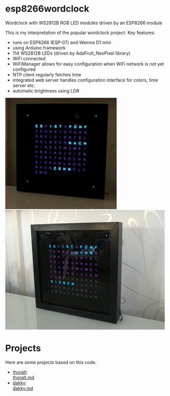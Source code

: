 
# esp8266wordclock
Wordclock with WS2812B RGB LED modules driven by an ESP8266 module

This is my interpretation of the popular wordclock project. Key features:

- runs on ESP8266 (ESP-07) and Wemos D1 mini
- using Arduino framework
- 114 WS2812B LEDs (driven by AdaFruit_NeoPixel library)
- WiFi connected
- WiFiManager allows for easy configuration when WiFi network is not yet configured
- NTP client regularly fetches time
- integrated web server handles configuration interface for colors, time server etc.
- automatic brightness using LDR 

![front](doc/exploding_letters.gif)
![front](doc/IMG_5712.JPG)

# Projects
Here are some projects based on this code.

* [thoralt](https://github.com/thoralt):  
  [thoralt.md](doc/sampleProjects/thoralt.md)
* [dakky](https://github.com/dakky):  
  [dakky.md](doc/sampleProjects/dakky.md)